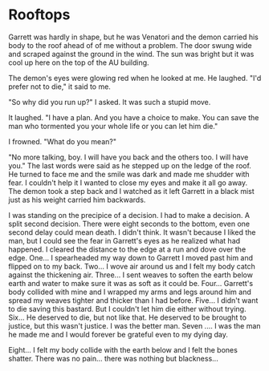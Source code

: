 # Rooftops

Garrett was hardly in shape, but he was Venatori and the demon carried his body to the roof ahead of of me without a problem.  The door swung wide and scraped against the ground in the wind.  The sun was bright but it was cool up here on the top of the AU building.

The demon's eyes were glowing red when he looked at me.  He laughed.  "I'd prefer not to die," it said to me.

"So why did you run up?"  I asked.  It was such a stupid move.

It laughed.  "I have a plan.  And you have a choice to make.  You can save the man who tormented you your whole life or you can let him die."

I frowned.  "What do you mean?"

"No more talking, boy.  I will have you back and the others too.  I will have you."  The last words were said as he stepped up on the ledge of the roof.  He turned to face me and the smile was dark and made me shudder with fear.  I couldn't help it I wanted to close my eyes and make it all go away.  The demon took a step back and  I watched as it left Garrett in a black mist just as his weight carried him backwards.

I was standing on the precipice of a decision.  I had to make a decision.  A split second decision.  There were eight seconds to the bottom, even one second delay could mean death.  I didn't think.  It wasn't because I liked the man, but I could see the fear in Garrett's eyes as he realized what had happened.  I cleared the distance to the edge at a run and dove over the edge.  One... I spearheaded my way down to Garrett I moved past him and flipped on to my back.   Two... I wove air around us and I felt my body catch against the thickening air.  Three... I sent weaves to soften the earth below earth and water to make sure it was as soft as it could be.  Four...  Garrett's body collided with mine and I wrapped my arms and legs around him and spread my weaves tighter and thicker than I had before.   Five... I didn't want to die saving this bastard.  But I couldn't let him die either without trying.   Six... He deserved to die, but not like that.  He deserved to be brought to justice, but this wasn't justice.  I was the better man.  Seven .... I was the man he made me and I would forever be grateful even to my dying day.

Eight... I felt my body collide with the earth below and I felt the bones shatter.  There was no pain... there was nothing but blackness...


